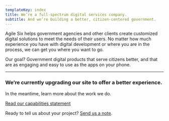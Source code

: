 ```yaml
---
templateKey: index
title: We’re a full-spectrum digital services company.
subtitle: And we’re building a better, citizen-centered government.
---
```


Agile Six helps government agencies and other clients create customized digital solutions to meet the needs of their users. No matter how much experience you have with digital development or where you are in the process, we can get you where you want to go.

Our goal? Government digital products that serve citizens better, and that are as engaging and easy to use as the apps on your phone.

--------

### We’re currently upgrading our site to offer a better experience.

In the meantime, learn more about the work we do.

<a href="/docs/agile-six-capabilities.pdf" download class="btn-link">Read our capabilities statement</a>

Ready to tell us about your project? [Send us a note](<mailto: contact@agile6.com>).
